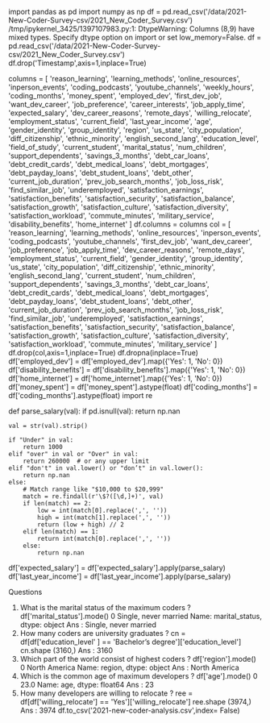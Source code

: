 import pandas as pd 
import numpy as np 
df = pd.read_csv('/data/2021-New-Coder-Survey-csv/2021_New_Coder_Survey.csv')
/tmp/ipykernel_3425/1397107983.py:1: DtypeWarning: Columns (8,9) have mixed types. Specify dtype option on import or set low_memory=False.
  df = pd.read_csv('/data/2021-New-Coder-Survey-csv/2021_New_Coder_Survey.csv')
df.drop('Timestamp',axis=1,inplace=True)
 
columns = [
    'reason_learning',
    'learning_methods',
    'online_resources',
    'inperson_events',
    'coding_podcasts',
    'youtube_channels',
    'weekly_hours',
    'coding_months',
    'money_spent',
    'employed_dev',
    'first_dev_job',
    'want_dev_career',
    'job_preference',
    'career_interests',
    'job_apply_time',
    'expected_salary',
    'dev_career_reasons',
    'remote_days',
    'willing_relocate',
    'employment_status',
    'current_field',
    'last_year_income',
    'age',
    'gender_identity',
    'group_identity',
    'region',
    'us_state',
    'city_population',
    'diff_citizenship',
    'ethnic_minority',
    'english_second_lang',
    'education_level',
    'field_of_study',
    'current_student',
    'marital_status',
    'num_children',
    'support_dependents',
    'savings_3_months',
    'debt_car_loans',
    'debt_credit_cards',
    'debt_medical_loans',
    'debt_mortgages',
    'debt_payday_loans',
    'debt_student_loans',
    'debt_other',
    'current_job_duration',
    'prev_job_search_months',
    'job_loss_risk',
    'find_similar_job',
    'underemployed',
    'satisfaction_earnings',
    'satisfaction_benefits',
    'satisfaction_security',
    'satisfaction_balance',
    'satisfaction_growth',
    'satisfaction_culture',
    'satisfaction_diversity',
    'satisfaction_workload',
    'commute_minutes',
    'military_service',
    'disability_benefits',
    'home_internet'
]
df.columns = columns
col = [
    'reason_learning',
    'learning_methods',
    'online_resources',
    'inperson_events',
    'coding_podcasts',
    'youtube_channels',
    'first_dev_job',
    'want_dev_career',
    'job_preference',
    'job_apply_time',
    'dev_career_reasons',
    'remote_days',
    'employment_status',
    'current_field',
    'gender_identity',
    'group_identity',
    'us_state',
    'city_population',
    'diff_citizenship',
    'ethnic_minority',
    'english_second_lang',
    'current_student',
    'num_children',
    'support_dependents',
    'savings_3_months',
    'debt_car_loans',
    'debt_credit_cards',
    'debt_medical_loans',
    'debt_mortgages',
    'debt_payday_loans',
    'debt_student_loans',
    'debt_other',
    'current_job_duration',
    'prev_job_search_months',
    'job_loss_risk',
    'find_similar_job',
    'underemployed',
    'satisfaction_earnings',
    'satisfaction_benefits',
    'satisfaction_security',
    'satisfaction_balance',
    'satisfaction_growth',
    'satisfaction_culture',
    'satisfaction_diversity',
    'satisfaction_workload',
    'commute_minutes',
     'military_service'
]
df.drop(col,axis=1,inplace=True)
df.dropna(inplace=True)
df['employed_dev'] = df['employed_dev'].map({'Yes': 1, 'No': 0})
df['disability_benefits'] = df['disability_benefits'].map({'Yes': 1, 'No': 0})
df['home_internet'] = df['home_internet'].map({'Yes': 1, 'No': 0})
df['money_spent'] = df['money_spent'].astype(float)
df['coding_months'] = df['coding_months'].astype(float)
import re

def parse_salary(val):
    if pd.isnull(val):
        return np.nan

    val = str(val).strip()

    if "Under" in val:
        return 1000
    elif "over" in val or "Over" in val:
        return 260000  # or any upper limit
    elif "don't" in val.lower() or "don’t" in val.lower():
        return np.nan
    else:
        # Match range like "$10,000 to $20,999"
        match = re.findall(r'\$?([\d,]+)', val)
        if len(match) == 2:
            low = int(match[0].replace(',', ''))
            high = int(match[1].replace(',', ''))
            return (low + high) // 2
        elif len(match) == 1:
            return int(match[0].replace(',', ''))
        else:
            return np.nan
df['expected_salary'] = df['expected_salary'].apply(parse_salary)
df['last_year_income'] = df['last_year_income'].apply(parse_salary)
 
Questions
1. What is the marital status of the maximum coders ?
df['marital_status'].mode()
0    Single, never married
Name: marital_status, dtype: object
Ans : Single, never married
2. How many coders are university graduates ?
cn = df[df['education_level' ] == 'Bachelor’s degree']['education_level']
cn.shape
(3160,)
Ans : 3160
3. Which part of the world consist of highest coders ?
df['region'].mode()
0    North America
Name: region, dtype: object
Ans : North America
4. Which is the common age of maximum developers ?
df['age'].mode()
0    23.0
Name: age, dtype: float64
Ans : 23
5. How many developers are willing to relocate ?
ree = df[df['willing_relocate'] == 'Yes']['willing_relocate']
ree.shape
(3974,)
Ans : 3974
df.to_csv('2021-new-coder-analysis.csv',index= False)
